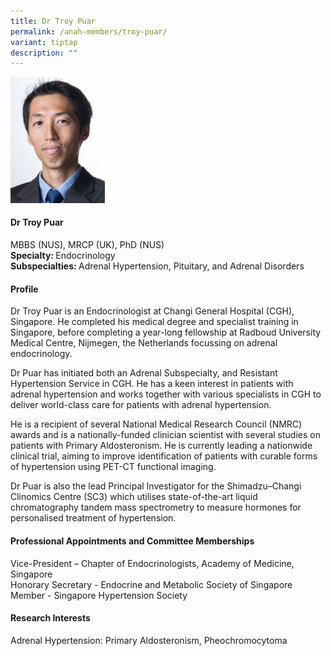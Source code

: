 ```yaml
---
title: Dr Troy Puar
permalink: /anah-members/troy-puar/
variant: tiptap
description: ""
---
```

<p></p><div class="isomer-image-wrapper"><img style="width: 30%;" height="auto" width="100%" alt="" src="/images/ANAH ASEAN Network of Adrenal/Members/CRN__ANAH___Dr_Troy_Puar.png"></div><h4><strong>Dr Troy Puar</strong></h4><p>MBBS (NUS), MRCP (UK), PhD (NUS)<br><strong>Specialty: </strong>Endocrinology<br><strong>Subspecialties: </strong>Adrenal Hypertension, Pituitary, and Adrenal Disorders<strong>&nbsp;</strong></p><h4><strong>Profile</strong></h4><p>Dr Troy Puar is an Endocrinologist at Changi General Hospital (CGH), Singapore. He completed his medical degree and specialist training in Singapore, before completing a year-long fellowship at Radboud University Medical Centre, Nijmegen, the Netherlands focussing on adrenal endocrinology.</p><p>Dr Puar has initiated both an Adrenal Subspecialty, and Resistant Hypertension Service in CGH. He has a keen interest in patients with adrenal hypertension and works together with various specialists in CGH to deliver world-class care for patients with adrenal hypertension.</p><p>He is a recipient of several National Medical Research Council (NMRC) awards and is a nationally-funded clinician scientist with several studies on patients with Primary Aldosteronism. He is currently leading a nationwide clinical trial, aiming to improve identification of patients with curable forms of hypertension using PET-CT functional imaging.</p><p>Dr Puar is also the lead Principal Investigator for the Shimadzu–Changi Clinomics Centre (SC3) which utilises state-of-the-art liquid chromatography tandem mass spectrometry to measure hormones for personalised treatment of hypertension.</p><h4><strong>Professional Appointments and Committee Memberships</strong></h4><p>Vice-President – Chapter of Endocrinologists, Academy of Medicine, Singapore<br>Honorary Secretary - Endocrine and Metabolic Society of Singapore<br>Member - Singapore Hypertension Society</p><h4><strong>Research Interests</strong></h4><p>Adrenal Hypertension: Primary Aldosteronism, Pheochromocytoma</p>